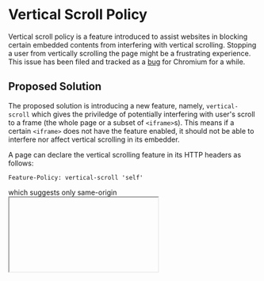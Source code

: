# Vertical Scroll Policy
Vertical scroll policy is a feature introduced to assist websites in blocking
certain embedded contents from interfering with vertical scrolling. Stopping a user from vertically
scrolling the page might be a frustrating experience. This issue has been filed and tracked as a
[bug](https://crbug.com/611982) for Chromium for a while.

## Proposed Solution
The proposed solution is introducing a new feature, namely, `vertical-scroll` which gives the priviledge of potentially
interfering with user's scroll to a frame (the whole page or a subset of `<iframe>`s). This means if a certain `<iframe>`
does not have the feature enabled, it should not be able to interfere nor affect vertical scrolling in its embedder.

A page can declare the vertical scrolling feature in its HTTP headers as follows:
```http
Feature-Policy: vertical-scroll 'self'
```
which suggests only same-origin <iframe>'s are allowed to interfere with vertical scroll. Alternatively, the feature can
be declared for a single `<iframe>` using `allow` attribute:
```html
<iframe src="..." allow="vertical-scroll 'none'"></iframe>
```
which will limit the ability of the `<iframe>` in blocking vertical scrolling. Alternatively, specific origins can be
whitelisted to use the feature:
```html
<iframe src="..." allow="vertical-scroll https://www.example.com"></iframe>
```
In order to avoid breaking web pages, the feature should be enabled by default for all pages and `<iframe>`s, unless specified
otherwise in the HTTP header or `<iframe>`'s `allow` attribute.

## Proposed Implementation
There are several techniques that can be used by an `<iframe>` to block user's ability to scroll:
  * Canceling (calling `event.preventDefault()`) scroll related events such as `touchstart`, `touchmove`, or `wheel`.
  * Assigning a `touch-action` which prevents vertically scrolling, i.e., does not include `pan-y` or `pinch-zoom`.
  * (Ab)Using programmatic scrolling, i.e. `element.scrollIntoView()`.

The propsoed solution is that disabled frames (i.e., those with `vertical-scroll 'none'`) will not be able to use
either of the mentioned techniques. This is attained by:
  * Ensuring all scroll related input events are non-cancelable.
  * All elements and nodes inside such frames do have `pan-y` in their`touch-action` CSS property (if not, enforce `pan-y`).
  * Scripted and programmtic scorlling is handled within the scrop of a frame, i.e., calls to `element.scrollIntoView()`
  do not propagate outside of a disabled frame.
 
Furthermore, when `vertical-scroll` is disabled in a frame, no scrollable content should be able to consume scroll gestures
from the user. This would ensure that an embedded content cannot use techniques such as infinite scrolling to steal all the
scroll gestures on the page.
 
